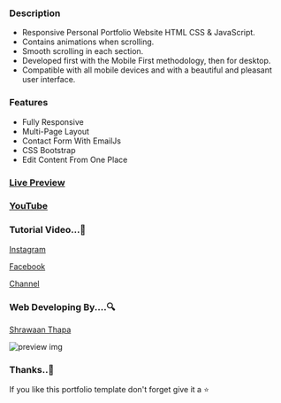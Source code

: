 ### Description

- Responsive Personal Portfolio Website HTML CSS & JavaScript.
- Contains animations when scrolling.
- Smooth scrolling in each section.
- Developed first with the Mobile First methodology, then for desktop.
- Compatible with all mobile devices and with a beautiful and pleasant user interface.

### Features

- Fully Responsive
- Multi-Page Layout
- Contact Form With EmailJs
- CSS Bootstrap
- Edit Content From One Place

### [Live Preview](https://shrawaanthapa/Jacob-Aiden-Portfoilio/)
### [YouTube](https://youtu.be/wvVcWgc83FE)

### Tutorial Video...👀
[Instagram](https://www.instagram.com/sharwaan.thapa/)

[Facebook](https://www.facebook.com/sharwaan.official)

[Channel](https://www.youtube.com/sharwaan_thapa)

### Web Developing By....🔍
[Shrawaan Thapa](https://github.com/shrawaanthapa)

![preview img]()

### Thanks..🙏

If you like this portfolio template don't forget give it a ⭐ 
